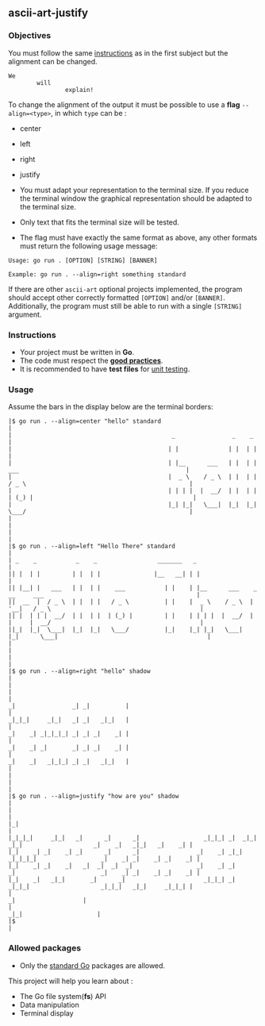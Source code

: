 ## ascii-art-justify

### Objectives

You must follow the same [instructions](../README.md) as in the first subject but the alignment can be changed.

```console
We
        will
                explain!
```

To change the alignment of the output it must be possible to use a **flag** `--align=<type>`, in which `type` can be :

- center
- left
- right
- justify

- You must adapt your representation to the terminal size. If you reduce the terminal window the graphical representation should be adapted to the terminal size.
- Only text that fits the terminal size will be tested.
- The flag must have exactly the same format as above, any other formats must return the following usage message:

```console
Usage: go run . [OPTION] [STRING] [BANNER]

Example: go run . --align=right something standard
```

If there are other `ascii-art` optional projects implemented, the program should accept other correctly formatted `[OPTION]` and/or `[BANNER]`.  
Additionally, the program must still be able to run with a single `[STRING]` argument.

### Instructions

- Your project must be written in **Go**.
- The code must respect the [**good practices**](../../good-practices/README.md).
- It is recommended to have **test files** for [unit testing](https://go.dev/doc/tutorial/add-a-test).

### Usage

Assume the bars in the display below are the terminal borders:

```console
|$ go run . --align=center "hello" standard                                                                                 |
|                                             _                _    _                                                       |
|                                            | |              | |  | |                                                      |
|                                            | |__      ___   | |  | |    ___                                               |
|                                            |  _ \    / _ \  | |  | |   / _ \                                              |
|                                            | | | |  |  __/  | |  | |  | (_) |                                             |
|                                            |_| |_|   \___|  |_|  |_|   \___/                                              |
|                                                                                                                           |
|                                                                                                                           |
|$ go run . --align=left "Hello There" standard                                                                             |
| _    _           _    _                 _______   _                                                                       |
|| |  | |         | |  | |               |__   __| | |                                                                      |
|| |__| |   ___   | |  | |    ___           | |    | |__      ___    _ __     ___                                           |
||  __  |  / _ \  | |  | |   / _ \          | |    |  _ \    / _ \  | '__|   / _ \                                          |
|| |  | | |  __/  | |  | |  | (_) |         | |    | | | |  |  __/  | |     |  __/                                          |
||_|  |_|  \___|  |_|  |_|   \___/          |_|    |_| |_|   \___|  |_|      \___|                                          |
|                                                                                                                           |
|                                                                                                                           |
|$ go run . --align=right "hello" shadow                                                                                    |
|                                                                                                                           |
|                                                                                          _|                _| _|          |
|                                                                                          _|_|_|     _|_|   _| _|   _|_|   |
|                                                                                          _|    _| _|_|_|_| _| _| _|    _| |
|                                                                                          _|    _| _|       _| _| _|    _| |
|                                                                                          _|    _|   _|_|_| _| _|   _|_|   |
|                                                                                                                           |
|                                                                                                                           |
|$ go run . --align=justify "how are you" shadow                                                                            |
|                                                                                                                           |
|_|                                                                                                                         |
|_|_|_|     _|_|   _|      _|      _|                  _|_|_| _|  _|_|   _|_|                    _|    _|   _|_|   _|    _| |
|_|    _| _|    _| _|      _|      _|                _|    _| _|_|     _|_|_|_|                  _|    _| _|    _| _|    _| |
|_|    _| _|    _|   _|  _|  _|  _|                  _|    _| _|       _|                        _|    _| _|    _| _|    _| |
|_|    _|   _|_|       _|      _|                      _|_|_| _|         _|_|_|                    _|_|_|   _|_|     _|_|_| |
|                                                                                                      _|                   |
|                                                                                                  _|_|                     |
|$                                                                                                                          |
```

### Allowed packages

- Only the [standard Go](https://golang.org/pkg/) packages are allowed.

This project will help you learn about :

- The Go file system(**fs**) API
- Data manipulation
- Terminal display